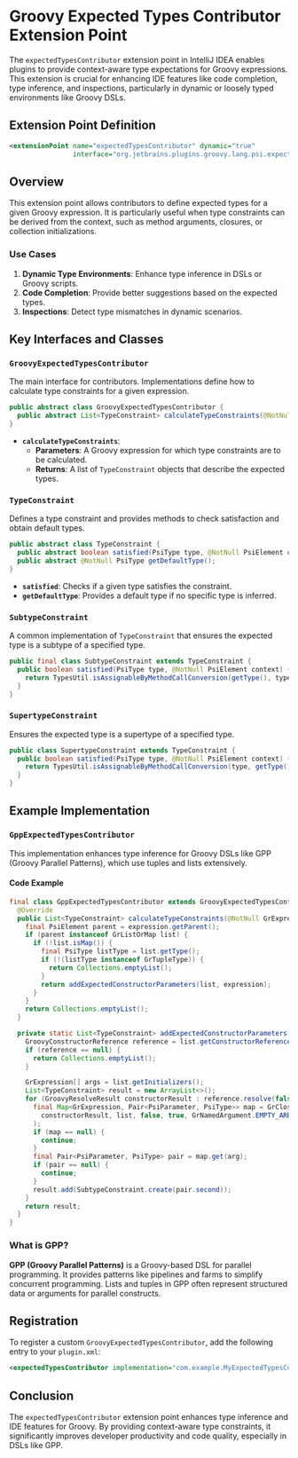 # Groovy Expected Types Contributor Extension Point

The `expectedTypesContributor` extension point in IntelliJ IDEA enables plugins to provide context-aware type expectations for Groovy expressions. This extension is crucial for enhancing IDE features like code completion, type inference, and inspections, particularly in dynamic or loosely typed environments like Groovy DSLs.

## Extension Point Definition

```xml
<extensionPoint name="expectedTypesContributor" dynamic="true"
                interface="org.jetbrains.plugins.groovy.lang.psi.expectedTypes.GroovyExpectedTypesContributor"/>
```

## Overview

This extension point allows contributors to define expected types for a given Groovy expression. It is particularly useful when type constraints can be derived from the context, such as method arguments, closures, or collection initializations.

### Use Cases

1. **Dynamic Type Environments**: Enhance type inference in DSLs or Groovy scripts.
2. **Code Completion**: Provide better suggestions based on the expected types.
3. **Inspections**: Detect type mismatches in dynamic scenarios.

## Key Interfaces and Classes

### `GroovyExpectedTypesContributor`

The main interface for contributors. Implementations define how to calculate type constraints for a given expression.

```java
public abstract class GroovyExpectedTypesContributor {
  public abstract List<TypeConstraint> calculateTypeConstraints(@NotNull GrExpression expression);
}
```

- **`calculateTypeConstraints`**:
  - **Parameters**: A Groovy expression for which type constraints are to be calculated.
  - **Returns**: A list of `TypeConstraint` objects that describe the expected types.

### `TypeConstraint`

Defines a type constraint and provides methods to check satisfaction and obtain default types.

```java
public abstract class TypeConstraint {
  public abstract boolean satisfied(PsiType type, @NotNull PsiElement context);
  public abstract @NotNull PsiType getDefaultType();
}
```

- **`satisfied`**: Checks if a given type satisfies the constraint.
- **`getDefaultType`**: Provides a default type if no specific type is inferred.

### `SubtypeConstraint`

A common implementation of `TypeConstraint` that ensures the expected type is a subtype of a specified type.

```java
public final class SubtypeConstraint extends TypeConstraint {
  public boolean satisfied(PsiType type, @NotNull PsiElement context) {
    return TypesUtil.isAssignableByMethodCallConversion(getType(), type, context);
  }
}
```

### `SupertypeConstraint`

Ensures the expected type is a supertype of a specified type.

```java
public class SupertypeConstraint extends TypeConstraint {
  public boolean satisfied(PsiType type, @NotNull PsiElement context) {
    return TypesUtil.isAssignableByMethodCallConversion(type, getType(), context);
  }
}
```

## Example Implementation

### `GppExpectedTypesContributor`

This implementation enhances type inference for Groovy DSLs like GPP (Groovy Parallel Patterns), which use tuples and lists extensively.

#### Code Example

```java
final class GppExpectedTypesContributor extends GroovyExpectedTypesContributor {
  @Override
  public List<TypeConstraint> calculateTypeConstraints(@NotNull GrExpression expression) {
    final PsiElement parent = expression.getParent();
    if (parent instanceof GrListOrMap list) {
      if (!list.isMap()) {
        final PsiType listType = list.getType();
        if (!(listType instanceof GrTupleType)) {
          return Collections.emptyList();
        }
        return addExpectedConstructorParameters(list, expression);
      }
    }
    return Collections.emptyList();
  }

  private static List<TypeConstraint> addExpectedConstructorParameters(GrListOrMap list, GrExpression arg) {
    GroovyConstructorReference reference = list.getConstructorReference();
    if (reference == null) {
      return Collections.emptyList();
    }

    GrExpression[] args = list.getInitializers();
    List<TypeConstraint> result = new ArrayList<>();
    for (GroovyResolveResult constructorResult : reference.resolve(false)) {
      final Map<GrExpression, Pair<PsiParameter, PsiType>> map = GrClosureSignatureUtil.mapArgumentsToParameters(
        constructorResult, list, false, true, GrNamedArgument.EMPTY_ARRAY, args, GrClosableBlock.EMPTY_ARRAY
      );
      if (map == null) {
        continue;
      }
      final Pair<PsiParameter, PsiType> pair = map.get(arg);
      if (pair == null) {
        continue;
      }
      result.add(SubtypeConstraint.create(pair.second));
    }
    return result;
  }
}
```

### What is GPP?

**GPP (Groovy Parallel Patterns)** is a Groovy-based DSL for parallel programming. It provides patterns like pipelines and farms to simplify concurrent programming. Lists and tuples in GPP often represent structured data or arguments for parallel constructs.

## Registration

To register a custom `GroovyExpectedTypesContributor`, add the following entry to your `plugin.xml`:

```xml
<expectedTypesContributor implementation="com.example.MyExpectedTypesContributor"/>
```

## Conclusion

The `expectedTypesContributor` extension point enhances type inference and IDE features for Groovy. By providing context-aware type constraints, it significantly improves developer productivity and code quality, especially in DSLs like GPP.

